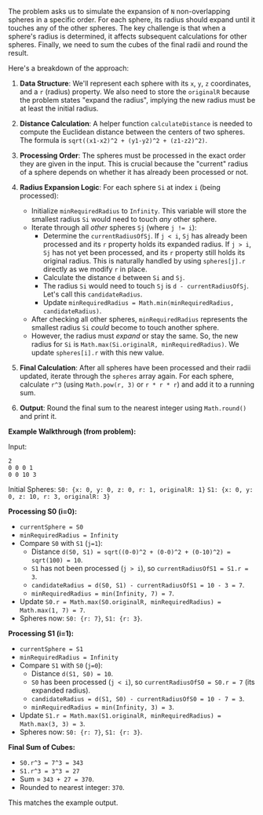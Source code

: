 The problem asks us to simulate the expansion of `N` non-overlapping spheres in a specific order. For each sphere, its radius should expand until it touches any of the other spheres. The key challenge is that when a sphere's radius is determined, it affects subsequent calculations for other spheres. Finally, we need to sum the cubes of the final radii and round the result.

Here's a breakdown of the approach:

1.  **Data Structure**: We'll represent each sphere with its `x`, `y`, `z` coordinates, and a `r` (radius) property. We also need to store the `originalR` because the problem states "expand the radius", implying the new radius must be at least the initial radius.

2.  **Distance Calculation**: A helper function `calculateDistance` is needed to compute the Euclidean distance between the centers of two spheres. The formula is `sqrt((x1-x2)^2 + (y1-y2)^2 + (z1-z2)^2)`.

3.  **Processing Order**: The spheres must be processed in the exact order they are given in the input. This is crucial because the "current" radius of a sphere depends on whether it has already been processed or not.

4.  **Radius Expansion Logic**: For each sphere `Si` at index `i` (being processed):
    *   Initialize `minRequiredRadius` to `Infinity`. This variable will store the smallest radius `Si` would need to touch *any* other sphere.
    *   Iterate through all *other* spheres `Sj` (where `j != i`):
        *   Determine the `currentRadiusOfSj`. If `j < i`, `Sj` has already been processed and its `r` property holds its expanded radius. If `j > i`, `Sj` has not yet been processed, and its `r` property still holds its original radius. This is naturally handled by using `spheres[j].r` directly as we modify `r` in place.
        *   Calculate the distance `d` between `Si` and `Sj`.
        *   The radius `Si` would need to touch `Sj` is `d - currentRadiusOfSj`. Let's call this `candidateRadius`.
        *   Update `minRequiredRadius = Math.min(minRequiredRadius, candidateRadius)`.
    *   After checking all other spheres, `minRequiredRadius` represents the smallest radius `Si` *could* become to touch another sphere.
    *   However, the radius must *expand* or stay the same. So, the new radius for `Si` is `Math.max(Si.originalR, minRequiredRadius)`. We update `spheres[i].r` with this new value.

5.  **Final Calculation**: After all spheres have been processed and their radii updated, iterate through the `spheres` array again. For each sphere, calculate `r^3` (using `Math.pow(r, 3)` or `r * r * r`) and add it to a running sum.

6.  **Output**: Round the final sum to the nearest integer using `Math.round()` and print it.

**Example Walkthrough (from problem):**

Input:
```
2
0 0 0 1
0 0 10 3
```

Initial Spheres:
`S0: {x: 0, y: 0, z: 0, r: 1, originalR: 1}`
`S1: {x: 0, y: 0, z: 10, r: 3, originalR: 3}`

**Processing S0 (i=0):**
*   `currentSphere = S0`
*   `minRequiredRadius = Infinity`
*   Compare `S0` with `S1` (`j=1`):
    *   Distance `d(S0, S1) = sqrt((0-0)^2 + (0-0)^2 + (0-10)^2) = sqrt(100) = 10`.
    *   `S1` has not been processed (`j > i`), so `currentRadiusOfS1 = S1.r = 3`.
    *   `candidateRadius = d(S0, S1) - currentRadiusOfS1 = 10 - 3 = 7`.
    *   `minRequiredRadius = min(Infinity, 7) = 7`.
*   Update `S0.r = Math.max(S0.originalR, minRequiredRadius) = Math.max(1, 7) = 7`.
*   Spheres now: `S0: {r: 7}`, `S1: {r: 3}`.

**Processing S1 (i=1):**
*   `currentSphere = S1`
*   `minRequiredRadius = Infinity`
*   Compare `S1` with `S0` (`j=0`):
    *   Distance `d(S1, S0) = 10`.
    *   `S0` has been processed (`j < i`), so `currentRadiusOfS0 = S0.r = 7` (its expanded radius).
    *   `candidateRadius = d(S1, S0) - currentRadiusOfS0 = 10 - 7 = 3`.
    *   `minRequiredRadius = min(Infinity, 3) = 3`.
*   Update `S1.r = Math.max(S1.originalR, minRequiredRadius) = Math.max(3, 3) = 3`.
*   Spheres now: `S0: {r: 7}`, `S1: {r: 3}`.

**Final Sum of Cubes:**
*   `S0.r^3 = 7^3 = 343`
*   `S1.r^3 = 3^3 = 27`
*   Sum = `343 + 27 = 370`.
*   Rounded to nearest integer: `370`.

This matches the example output.